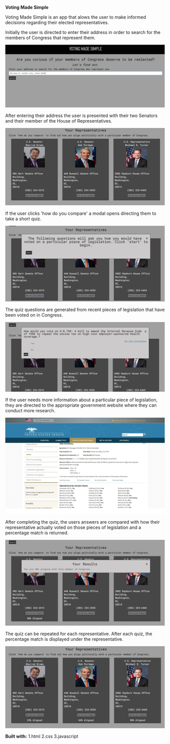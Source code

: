 **Voting Made Simple**


Voting Made Simple is an app that alows the user to make informed decisions regarding their elected representatives.

Initially the user is directed to enter their address in order to search for the members of Congress that represent them.


<img src="images/title-screen.jpg"
      />
      
      
After entering their address the user is presented with their two Senators and their member of the House of Representatives.


<img src="images/initial-results.jpg"
      />
      
      
If the user clicks 'how do you compare' a modal opens directing them to take a short quiz.


<img src="images/start-screen.jpg"
      />
      
      
The quiz questions are generated from recent pieces of legislation that have been voted on in Congress.


<img src="images/question-screen.jpg"
      />
      
      
If the user needs more information about a particular piece of legislation, they are directed to the appropriate government website where they can conduct more research.


<img src="images/more-info.jpg"
      />
      
      
After completing the quiz, the users answers are compared with how their representative actually voted on those pieces of legislation and a percentage match is returned.


<img src="images/individual-results.jpg"
      />
      
      
The quiz can be repeated for each representative. After each quiz, the percentage match is displayed under the representative.


<img src="images/final-results.jpg"
      />
      
      
**Built with:**
1.html
2.css
3.javascript
